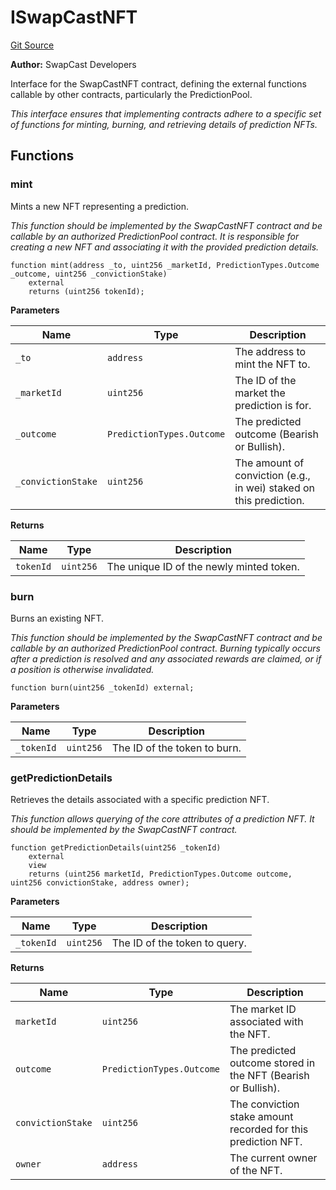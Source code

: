 # ISwapCastNFT
[Git Source](https://github.com/s-di-cola/swapcast/blob/2174af1482c339fd15fd6eb3baaa600ea7d38ee2/src/interfaces/ISwapCastNFT.sol)

**Author:**
SwapCast Developers

Interface for the SwapCastNFT contract, defining the external functions
callable by other contracts, particularly the PredictionPool.

*This interface ensures that implementing contracts adhere to a specific set of functions
for minting, burning, and retrieving details of prediction NFTs.*


## Functions
### mint

Mints a new NFT representing a prediction.

*This function should be implemented by the SwapCastNFT contract and be callable
by an authorized PredictionPool contract. It is responsible for creating a new NFT
and associating it with the provided prediction details.*


```solidity
function mint(address _to, uint256 _marketId, PredictionTypes.Outcome _outcome, uint256 _convictionStake)
    external
    returns (uint256 tokenId);
```
**Parameters**

|Name|Type|Description|
|----|----|-----------|
|`_to`|`address`|The address to mint the NFT to.|
|`_marketId`|`uint256`|The ID of the market the prediction is for.|
|`_outcome`|`PredictionTypes.Outcome`|The predicted outcome (Bearish or Bullish).|
|`_convictionStake`|`uint256`|The amount of conviction (e.g., in wei) staked on this prediction.|

**Returns**

|Name|Type|Description|
|----|----|-----------|
|`tokenId`|`uint256`|The unique ID of the newly minted token.|


### burn

Burns an existing NFT.

*This function should be implemented by the SwapCastNFT contract and be callable
by an authorized PredictionPool contract. Burning typically occurs after a prediction
is resolved and any associated rewards are claimed, or if a position is otherwise invalidated.*


```solidity
function burn(uint256 _tokenId) external;
```
**Parameters**

|Name|Type|Description|
|----|----|-----------|
|`_tokenId`|`uint256`|The ID of the token to burn.|


### getPredictionDetails

Retrieves the details associated with a specific prediction NFT.

*This function allows querying of the core attributes of a prediction NFT.
It should be implemented by the SwapCastNFT contract.*


```solidity
function getPredictionDetails(uint256 _tokenId)
    external
    view
    returns (uint256 marketId, PredictionTypes.Outcome outcome, uint256 convictionStake, address owner);
```
**Parameters**

|Name|Type|Description|
|----|----|-----------|
|`_tokenId`|`uint256`|The ID of the token to query.|

**Returns**

|Name|Type|Description|
|----|----|-----------|
|`marketId`|`uint256`|The market ID associated with the NFT.|
|`outcome`|`PredictionTypes.Outcome`|The predicted outcome stored in the NFT (Bearish or Bullish).|
|`convictionStake`|`uint256`|The conviction stake amount recorded for this prediction NFT.|
|`owner`|`address`|The current owner of the NFT.|


